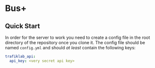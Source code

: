 # Bus+

## Quick Start
In order for the server to work you need to create a config file in the root directory of the repository once you clone it. The config file should be named `config.yml` and should *at least* contain the following keys:

```yml
trafiklab_api:
  api_key: <very secret api key>
```